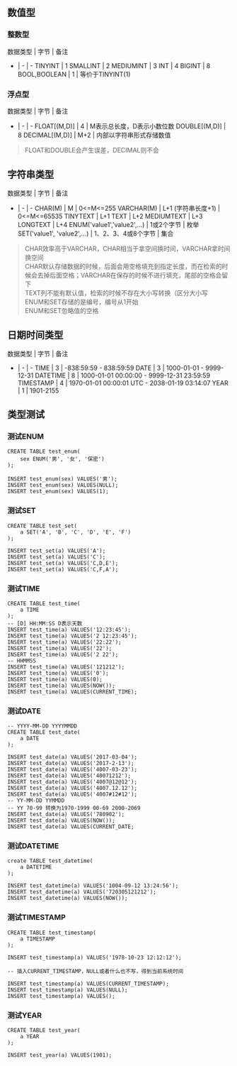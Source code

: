 ## 数值型
### 整数型
数据类型 | 字节 | 备注
- | - | -
TINYINT | 1
SMALLINT | 2
MEDIUMINT | 3
INT | 4
BIGINT | 8
BOOL,BOOLEAN | 1 | 等价于TINYINT(1)

### 浮点型
数据类型 | 字节 | 备注
- | - | -
FLOAT[(M,D)] | 4 | M表示总长度，D表示小数位数
DOUBLE[(M,D)] | 8
DECIMAL[(M,D)] | M+2 | 内部以字符串形式存储数值
> FLOAT和DOUBLE会产生误差，DECIMAL则不会

## 字符串类型
数据类型 | 字节 | 备注
- | - | -
CHAR(M) | M | 0<=M<=255
VARCHAR(M) | L+1 (字符串长度+1) | 0<=M<=65535
TINYTEXT | L+1
TEXT | L+2
MEDIUMTEXT | L+3
LONGTEXT | L+4
ENUM('value1','value2',...) | 1或2个字节 | 枚举
SET('value1', 'value2',...) | 1、2、3、4或8个字节 | 集合

> CHAR效率高于VARCHAR，CHAR相当于拿空间换时间，VARCHAR拿时间换空间<br>
CHAR默认存储数据的时候，后面会用空格填充到指定长度，而在检索的时候会去掉后面空格；VARCHAR在保存的时候不进行填充，尾部的空格会留下<br>
TEXT列不能有默认值，检索的时候不存在大小写转换（区分大小写<br>
ENUM和SET存储的是编号，编号从1开始<br>
ENUM和SET忽略值的空格
## 日期时间类型
数据类型 | 字节 | 备注
- | - | -
TIME | 3 | -838:59:59 - 838:59:59
DATE | 3 | 1000-01-01 - 9999-12-31
DATETIME | 8 | 1000-01-01 00:00:00 - 9999-12-31 23:59:59
TIMESTAMP | 4 | 1970-01-01 00:00:01 UTC - 2038-01-19 03:14:07
YEAR | 1 | 1901-2155

## 类型测试
### 测试ENUM
```
CREATE TABLE test_enum(
    sex ENUM('男', '女', '保密')
);

INSERT test_enum(sex) VALUES('男');
INSERT test_enum(sex) VALUES(NULL);
INSERT test_enum(sex) VALUES(1);
```
### 测试SET
```
CREATE TABLE test_set(
    a SET('A', 'B', 'C', 'D', 'E', 'F')
);

INSERT test_set(a) VALUES('A');
INSERT test_set(a) VALUES('C');
INSERT test_set(a) VALUES('C,D,E');
INSERT test_set(a) VALUES('C,F,A');
```

### 测试TIME
```
CREATE TABLE test_time(
    a TIME
);
-- [D] HH:MM:SS D表示天数
INSERT test_time(a) VALUES('12:23:45');
INSERT test_time(a) VALUES('2 12:23:45');
INSERT test_time(a) VALUES('22:22');
INSERT test_time(a) VALUES('22');
INSERT test_time(a) VALUES('2 22');
-- HHMMSS
INSERT test_time(a) VALUES('121212');
INSERT test_time(a) VALUES('0');
INSERT test_time(a) VALUES(0);
INSERT test_time(a) VALUES(NOW());
INSERT test_time(a) VALUES(CURRENT_TIME);
```

### 测试DATE
```
-- YYYY-MM-DD YYYYMMDD
CREATE TABLE test_date(
    a DATE
);

INSERT test_date(a) VALUES('2017-03-04');
INSERT test_date(a) VALUES('2017-2-13');
INSERT test_date(a) VALUES('4007-03-23');
INSERT test_date(a) VALUES('40071212');
INSERT test_date(a) VALUES('4007@12@12');
INSERT test_date(a) VALUES('4007.12.12');
INSERT test_date(a) VALUES('4007#12#12');
-- YY-MM-DD YYMMDD
-- YY 70-99 转换为1970-1999 00-69 2000-2069
INSERT test_date(a) VALUES('780902');
INSERT test_date(a) VALUES(NOW());
INSERT test_date(a) VALUES(CURRENT_DATE;
```

### 测试DATETIME
```
create TABLE test_datetime(
    a DATETIME
);

INSERT test_datetime(a) VALUES('1004-09-12 13:24:56');
INSERT test_datetime(a) VALUES('720305121212');
INSERT test_datetime(a) VALUES(NOW());
```

### 测试TIMESTAMP
```
CREATE TABLE test_timestamp(
    a TIMESTAMP
);

INSERT test_timestamp(a) VALUES('1978-10-23 12:12:12');

-- 插入CURRENT_TIMESTAMP，NULL或者什么也不写，得到当前系统时间

INSERT test_timestamp(a) VALUES(CURRENT_TIMESTAMP);
INSERT test_timestamp(a) VALUES(NULL);
INSERT test_timestamp(a) VALUES();
```

### 测试YEAR
```
CREATE TABLE test_year(
    a YEAR
);

INSERT test_year(a) VALUES(1901);
```
